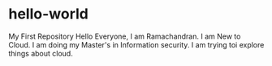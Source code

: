 # hello-world
My First Repository
Hello Everyone,
I am Ramachandran. I am New to Cloud. I am doing my Master's in Information security. I am trying toi explore things about cloud.
